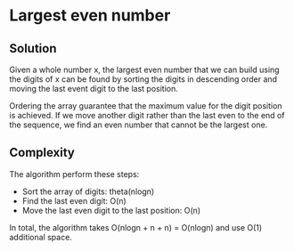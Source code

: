 # Largest even number

## Solution

Given a whole number x, the largest even number that we can build using the digits of x can be found by sorting the digits in descending order and moving the last event digit to the last position.

Ordering the array guarantee that the maximum value for the digit position is achieved. If we move another digit rather than the last even to the end of the sequence, we find an even number that cannot be the largest one.

## Complexity

The algorithm perform these steps:
* Sort the array of digits: theta(nlogn)
* Find the last even digit: O(n)
* Move the last even digit to the last position: O(n)

In total, the algorithm takes O(nlogn + n + n) = O(nlogn) and use O(1) additional space.